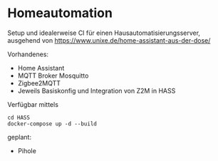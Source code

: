 # Homeautomation

Setup und idealerweise CI für einen Hausautomatisierungsserver, ausgehend von https://www.unixe.de/home-assistant-aus-der-dose/

Vorhandenes:
* Home Assistant
* MQTT Broker Mosquitto
* Zigbee2MQTT
* Jeweils Basiskonfig und Integration von Z2M in HASS

Verfügbar mittels
```
cd HASS
docker-compose up -d --build
```

geplant:

* Pihole
